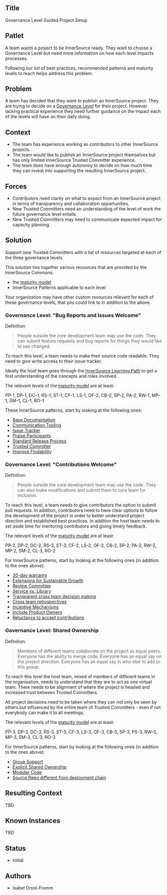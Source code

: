## Title

Governance Level Guided Project Setup

## Patlet

A team wants a project to be InnerSource ready. They want to choose a Governance Level but need more information on how each level impacts processes.

Following our list of best practices, recommended patterns and maturity levels to reach helps address this problem.

## Problem

A team has decided that they want to publish an InnerSource project. They are trying to decide on a [Governance Level](../1-initial/governance-levels.md) for their project. However lacking practical experience they need further guidance on the impact each of the levels will have on their daily doing.

## Context

- The team has experience working as contributors to other InnerSource projects.
- The team would like to publish an InnerSource project themselves but has only limited InnerSource Trusted Committer experience.
- The team does have enough autonomy to decide on how much time they can invest into supporting the resulting InnerSource project.

## Forces

- Contributors need clarity on what to expect from an InnerSource project in terms of transparency and collaboration opportunities.
- New Trusted Committers need an understanding of the level of work the future governance level entails.
- New Trusted Committers may need to communicate expected impact for capacity planning.

## Solution

Support new Trusted Committers with a list of resources targeted at each of the three governance levels.

This solution ties together various resources that are provided by the InnerSource Commons:
- the [maturity model](../2-structured/maturity-model.md)
- InnerSource Patterns applicable to each level

Your organization may have other custom resources relevant for each of these governance levels, that you could link to in addition to the above.

### Governance Level: "Bug Reports and Issues Welcome"

Definition:
> People outside the core development team may use the code. They can submit feature requests and bug reports for things they would like to see changed.

To reach this level, a team needs to make their source code readable. They need to give write access to their issue tracker.

Ideally the host team goes through the [InnerSource Learning Path](https://innersourcecommons.org/learn/learning-path/) to get a first understanding of the concepts and roles involved.

The relevant levels of the [maturity model](../2-structured/maturity-model.md) are at least:

PP-1, DP-1, DC-1, RS-1, ST-1, CF-1, LS-1, OF-2, CB-2, SP-2, PA-2, RW-1, MP-1, SM-1, CL-1, RO-1

These InnerSource patterns, start by looking at the following ones:

* [Base Documentation](../2-structured/base-documentation.md)
* [Communication Tooling](../2-structured/communication-tooling.md)
* [Issue Tracker](../2-structured/issue-tracker.md)
* [Praise Participants](../2-structured/praise-participants.md)
* [Standard Release Process](../2-structured/release-process.md)
* [Trusted Committer](../2-structured/trusted-committer.md)
* [Improve Findability](../1-initial/improve-findability.md)

### Governance Level: "Contributions Welcome"

Definition:
> People outside the core development team may use the code. They can also make modifications and submit them to core team for inclusion.

To reach this level, a team needs to give contributors the option to submit pull requests. In addition, contributors need to have clear options to follow the development of the project in order to better understand project direction and established best practices. In addition the host team needs to set aside time for mentoring contributors and giving timely feedback.

The relevant levels of the [maturity model](../2-structured/maturity-model.md) are at least:

PP-2, DP-2, DC-2, RS-3, ST-3, CF-2, LS-2, OF-2, CB-2, SP-2, PA-2, RW-2, MP-2, SM-2, CL-3, RO-2

For InnerSource patterns, start by looking at the following ones (in addition to the ones above):

* [30-day warranty](../2-structured/30-day-warranty.md)
* [Extensions for Sustainable Growth](../2-structured/extensions-for-sustainable-growth.md)
* [Review Committee](../2-structured/review-committee.md)
* [Service vs. Library](../2-structured/service-vs-library.md)
* [Transparent cross team decision making](../2-structured/transparent-cross-team-decision-making-using-rfcs.md)
* [Cross team retrospectives](../1-initial/cross-team-retrospectives.md)
* [Incentive Mechanisms](../1-initial/incentive-mechanisms-for-voluntary-contribution.md)
* [Include Product Owners](../1-initial/include-product-owners.md)
* [Reluctance to accept contributions](../1-initial/reluctance-to-accept-contributions.md)

### Governance Level: Shared Ownership

Definition:
> Members of different teams collaborate on the project as equal peers. Everyone has the ability to merge code. Everyone has an equal say on the project direction. Everyone has an equal say in who else to add to this group.

To reach this level the host team, mixed of members of different teams in the organisation, needs to understand that they are to act as one virtual team. There needs to be alignment of where the project is headed and increased trust between Trusted Committers.

All project decisions need to be taken where they can not only be seen by others but influenced by the entire team of Trusted Committers - even if not everybody can make it to all meetings.

The relevant levels of the [maturity model](../2-structured/maturity-model.md) are at least:

PP-3, DP-3, DC-3, RS-3, ST-3, CF-3, LS-3, OF-3, CB-3, SP-3, PS-3, RW-3, MP-3, SM-3, CL-3, RO-3

For InnerSource patterns, start by looking at the following ones (in addition to the ones above):

* [Group Support](../2-structured/group-support.md)
* [Explicit Shared Ownership](../1-initial/explicit-shared-ownership.md)
* [Modular Code](../1-initial/modular-code.md)
* [Source Repo different from deployment chain](../1-initial/shared-code-repo-different-from-build-repo.md)

## Resulting Context

TBD

## Known Instances

TBD

## Status

- Intiial

## Authors

- Isabel Drost-Fromm
